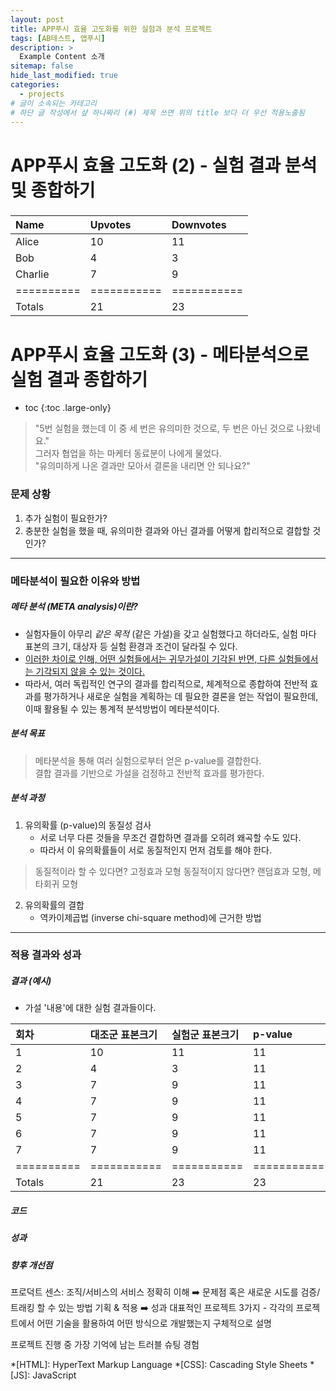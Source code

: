 ```yaml
---
layout: post
title: APP푸시 효율 고도화를 위한 실험과 분석 프로젝트
tags: [AB테스트, 앱푸시]
description: >
  Example Content 소개
sitemap: false
hide_last_modified: true
categories:
  - projects
# 글이 소속되는 카테고리  
# 하단 글 작성에서 샾 하나짜리 (#) 제목 쓰면 위의 title 보다 더 우선 적용노출됨  
---
```


# APP푸시 효율 고도화 (2) - 실험 결과 분석 및 종합하기  
### 


| Name     | Upvotes   | Downvotes |
|:---------|:----------|:----------|
| Alice    |        10 |        11 |
| Bob      |         4 |         3 |
| Charlie  |         7 |         9 |
|==========|===========|===========|
|Totals    |        21 |        23 |

# APP푸시 효율 고도화 (3) - 메타분석으로 실험 결과 종합하기  

* toc
{:toc .large-only}

> "5번 실험을 했는데 이 중 세 번은 유의미한 것으로, 두 번은 아닌 것으로 나왔네요."  
> 그러자 협업을 하는 마케터 동료분이 나에게 물었다.  
> "유의미하게 나온 결과만 모아서 결론을 내리면 안 되나요?"  

### 문제 상황   
1. 추가 실험이 필요한가?  
2. 충분한 실험을 했을 때, 유의미한 결과와 아닌 결과를 어떻게 합리적으로 결합할 것인가?   

---

### 메타분석이 필요한 이유와 방법

##### 메타 분석 (META analysis)이란?  
* 실험자들이 아무리 *같은 목적* (같은 가설)을 갖고 실험했다고 하더라도, 실험 마다 표본의 크기, 대상자 등 실험 환경과 조건이 달라질 수 있다.  
* <ins> 이러한 차이로 인해, 어떤 실험들에서는 귀무가설이 기각된 반면, 다른 실험들에서는 기각되지 않을 수 있는 것이다.</ins>  
* 따라서, 여러 독립적인 연구의 결과를 합리적으로, 체계적으로 종합하여 전반적 효과를 평가하거나 새로운 실험을 계획하는 데 필요한 결론을 얻는 작업이 필요한데, 이때 활용될 수 있는 통계적 분석방법이 메타분석이다.

##### 분석 목표  
> 메타분석을 통해 여러 실험으로부터 얻은 p-value를 결합한다.  
> 결합 결과를 기반으로 가설을 검정하고 전반적 효과를 평가한다.

##### 분석 과정  
1. 유의확률 (p-value)의 동질성 검사  
    - 서로 너무 다른 것들을 무조건 결합하면 결과를 오히려 왜곡할 수도 있다.  
    - 따라서 이 유의확률들이 서로 동질적인지 먼저 검토를 해야 한다.<br>
> 동질적이라 할 수 있다면? 고정효과 모형
> 동질적이지 않다면? 랜덤효과 모형, 메타회귀 모형

2. 유의확률의 결합
    - 역카이제곱법 (inverse chi-square method)에 근거한 방법

---

### 적용 결과와 성과  
##### 결과 (예시)  

* 가설 '내용'에 대한 실험 결과들이다.

| 회차 | 대조군 표본크기 | 실험군 표본크기 | p-value |
|:---------|:----------|:----------|:----------|
| 1 |        10 |        11 |        11 |
| 2 |         4 |         3 |        11 |
| 3 |         7 |         9 |        11 |
| 4 |         7 |         9 |        11 |
| 5 |         7 |         9 |        11 |
| 6 |         7 |         9 |        11 |
| 7 |         7 |         9 |        11 |
|==========|===========|===========|===========|
|Totals    |        21 |        23 |        23 |

##### 코드  
##### 성과  
##### 향후 개선점

프로덕트 센스: 조직/서비스의 서비스 정확히 이해 ➡️ 문제점 혹은 새로운 시도를 검증/트래킹 할 수 있는 방법 기획 & 적용 ➡️ 성과
대표적인 프로젝트 3가지 - 각각의 프로젝트에서 어떤 기술을 활용하여 어떤 방식으로 개발했는지 구체적으로 설명


프로젝트 진행 중 가장 기억에 남는 트러블 슈팅 경험


*[HTML]: HyperText Markup Language
*[CSS]: Cascading Style Sheets
*[JS]: JavaScript

